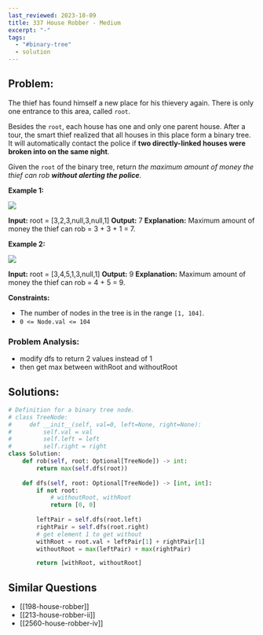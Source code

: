 ```yaml
---
last_reviewed: 2023-10-09
title: 337 House Robber - Medium
excerpt: "-"
tags:
  - "#binary-tree"
  - solution
---
```

## Problem:
The thief has found himself a new place for his thievery again. There is only one entrance to this area, called `root`.

Besides the `root`, each house has one and only one parent house. After a tour, the smart thief realized that all houses in this place form a binary tree. It will automatically contact the police if **two directly-linked houses were broken into on the same night**.

Given the `root` of the binary tree, return _the maximum amount of money the thief can rob **without alerting the police**_.

**Example 1:**

![](https://assets.leetcode.com/uploads/2021/03/10/rob1-tree.jpg)

**Input:** root = [3,2,3,null,3,null,1]
**Output:** 7
**Explanation:** Maximum amount of money the thief can rob = 3 + 3 + 1 = 7.

**Example 2:**

![](https://assets.leetcode.com/uploads/2021/03/10/rob2-tree.jpg)

**Input:** root = [3,4,5,1,3,null,1]
**Output:** 9
**Explanation:** Maximum amount of money the thief can rob = 4 + 5 = 9.

**Constraints:**

- The number of nodes in the tree is in the range `[1, 104]`.
- `0 <= Node.val <= 104`

### Problem Analysis:

- modify dfs to return 2 values instead of 1
- then get max between withRoot and withoutRoot

## Solutions:

```python
# Definition for a binary tree node.
# class TreeNode:
#     def __init__(self, val=0, left=None, right=None):
#         self.val = val
#         self.left = left
#         self.right = right
class Solution:
    def rob(self, root: Optional[TreeNode]) -> int:
        return max(self.dfs(root))
    
    def dfs(self, root: Optional[TreeNode]) -> [int, int]:
        if not root:
	        # withoutRoot, withRoot
            return [0, 0]
        
        leftPair = self.dfs(root.left)
        rightPair = self.dfs(root.right)
        # get element 1 to get without 
        withRoot = root.val + leftPair[1] + rightPair[1]
        withoutRoot = max(leftPair) + max(rightPair)

        return [withRoot, withoutRoot]

```

## Similar Questions

- [[198-house-robber]]
- [[213-house-robber-ii]]
- [[2560-house-robber-iv]]